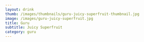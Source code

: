 ```yaml
---
layout: drink
thumb: /images/thumbnails/guru-juicy-superfruit-thumbnail.jpg
image: /images/guru-juicy-superfruit.jpg
title: Guru
subtitle: Juicy Superfruit
category: guru
---
```



